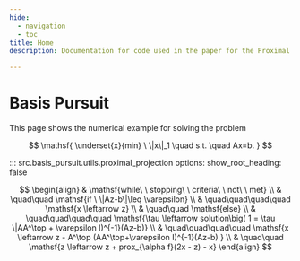 ```yaml
---
hide:
  - navigation
  - toc
title: Home
description: Documentation for code used in the paper for the Proximal Projection (PP) algorithm.

---
```


# Basis Pursuit

This page shows the numerical example for solving the problem

$$
    \mathsf{ \underset{x}{min} \ \|x\|_1 \quad s.t. \quad Ax=b. }
$$

::: src.basis_pursuit.utils.proximal_projection
    options:
      show_root_heading: false

$$
  \begin{align}
    & \mathsf{while\ \ stopping\ \  criteria\ \ not\ \ met} \\
    & \quad\quad \mathsf{if \ \|Az-b\|\leq \varepsilon} \\
    & \quad\quad\quad\quad \mathsf{x \leftarrow z} \\
    & \quad\quad \mathsf{else} \\
    & \quad\quad\quad\quad \mathsf{\tau \leftarrow solution\big( 1 = \tau \|AA^\top + \varepsilon I)^{-1}(Az-b)} \\
    & \quad\quad\quad\quad \mathsf{x \leftarrow z - A^\top (AA^\top+\varepsilon I)^{-1}(Az-b) } \\
    & \quad\quad \mathsf{z \leftarrow z + prox_{\alpha f}(2x - z) - x}
  \end{align}
$$

